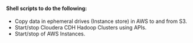 #### Shell scripts to do the following:
- Copy data in ephemeral drives (Instance store) in AWS to and from S3.
- Start/stop Cloudera CDH Hadoop Clusters using APIs.
- Start/stop of AWS Instances.
